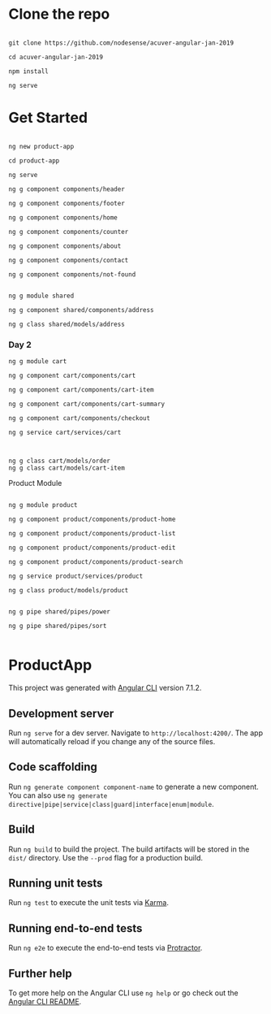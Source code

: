 # Clone the repo

```

git clone https://github.com/nodesense/acuver-angular-jan-2019

cd acuver-angular-jan-2019

npm install

ng serve

```

# Get Started

```

ng new product-app

cd product-app

ng serve

ng g component components/header

ng g component components/footer

ng g component components/home

ng g component components/counter

ng g component components/about

ng g component components/contact

ng g component components/not-found


ng g module shared

ng g component shared/components/address

ng g class shared/models/address

```

### Day 2

```
ng g module cart

ng g component cart/components/cart

ng g component cart/components/cart-item

ng g component cart/components/cart-summary

ng g component cart/components/checkout

ng g service cart/services/cart



ng g class cart/models/order
ng g class cart/models/cart-item

```


Product Module 

```

ng g module product

ng g component product/components/product-home

ng g component product/components/product-list

ng g component product/components/product-edit

ng g component product/components/product-search

ng g service product/services/product

ng g class product/models/product


ng g pipe shared/pipes/power

ng g pipe shared/pipes/sort


```


# ProductApp

This project was generated with [Angular CLI](https://github.com/angular/angular-cli) version 7.1.2.

## Development server

Run `ng serve` for a dev server. Navigate to `http://localhost:4200/`. The app will automatically reload if you change any of the source files.

## Code scaffolding

Run `ng generate component component-name` to generate a new component. You can also use `ng generate directive|pipe|service|class|guard|interface|enum|module`.

## Build

Run `ng build` to build the project. The build artifacts will be stored in the `dist/` directory. Use the `--prod` flag for a production build.

## Running unit tests

Run `ng test` to execute the unit tests via [Karma](https://karma-runner.github.io).

## Running end-to-end tests

Run `ng e2e` to execute the end-to-end tests via [Protractor](http://www.protractortest.org/).

## Further help

To get more help on the Angular CLI use `ng help` or go check out the [Angular CLI README](https://github.com/angular/angular-cli/blob/master/README.md).
